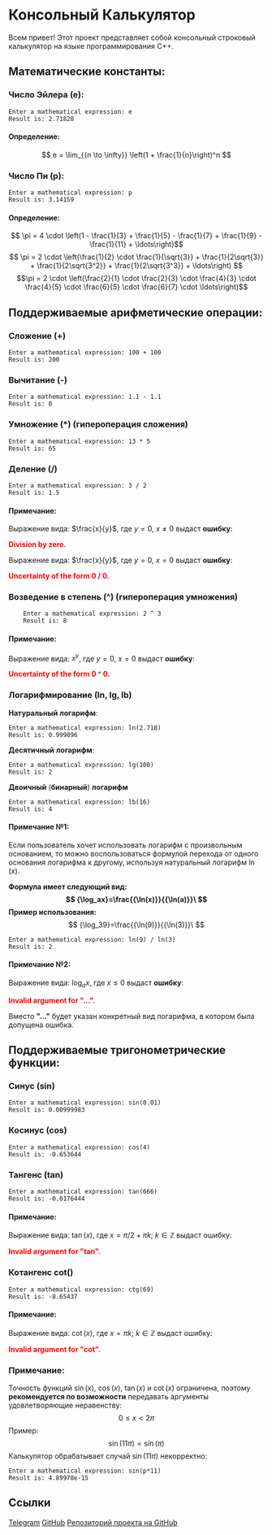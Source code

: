 # Консольный Калькулятор

Всем привет! Этот проект представляет собой консольный строковый калькулятор на языке программирования C++.
## Математические константы:
### Число Эйлера (e):
```
Enter a mathematical expression: e
Result is: 2.71828
```
#### Определение:
$$ e = \lim_{{n \to \infty}} \left(1 + \frac{1}{n}\right)^n $$
### Число Пи (p):
```
Enter a mathematical expression: p
Result is: 3.14159
```
#### Определение:

$$ \pi = 4 \cdot \left(1 - \frac{1}{3} + \frac{1}{5} - \frac{1}{7} + \frac{1}{9} - \frac{1}{11} + \ldots\right)$$
 $$ \pi = 2 \cdot \left(\frac{1}{2} \cdot \frac{1}{\sqrt{3}} + \frac{1}{2\sqrt{3}} + \frac{1}{2\sqrt{3^2}} + \frac{1}{2\sqrt{3^3}} + \ldots\right)
 $$
 $$\pi = 2 \cdot \left(\frac{2}{1} \cdot \frac{2}{3} \cdot \frac{4}{3} \cdot \frac{4}{5} \cdot \frac{6}{5} \cdot \frac{6}{7} \cdot \ldots\right)$$


## Поддерживаемые арифметические операции:
### Сложение (+)
```
Enter a mathematical expression: 100 + 100
Result is: 200
```
### Вычитание (-)
```
Enter a mathematical expression: 1.1 - 1.1
Result is: 0
```
### Умножение (*) (гипероперация сложения)
```
Enter a mathematical expression: 13 * 5
Result is: 65
```
### Деление (/)
```
Enter a mathematical expression: 3 / 2
Result is: 1.5
```
#### Примечание:
Выражение вида: $\frac{x}{y}$, где $y = 0$, $x \neq 0$ выдаст **ошибку**:

**<div style="color:red">Division by zero.</div>**

Выражение вида: $\frac{x}{y}$, где $y = 0$, $x = 0$ выдаст **ошибку**:

**<div style="color:red">Uncertainty of the form 0 / 0.</div>**
### Возведение в степень (^) (гипероперация умножения)
```
	Enter a mathematical expression: 2 ^ 3
	Result is: 8
```
#### Примечание:
Выражение вида: $x^y$, где $y = 0$, $x = 0$ выдаст **ошибку**:

**<div style="color:red">Uncertainty of the form 0 ^ 0.</div>**

### Логарифмирование (ln, lg, lb)
**Натуральный** **логарифм**:
```
Enter a mathematical expression: ln(2.718)
Result is: 0.999896
```
**Десятичный** **логарифм**:
```
Enter a mathematical expression: lg(100)
Result is: 2
```
**Двоичный** (**бинарный**) **логарифм**
```
Enter a mathematical expression: lb(16)
Result is: 4
```
#### Примечание №1:

Если пользователь хочет использовать логарифм с произвольным основанием, то можно воспользоваться формулой перехода от одного основания логарифма к другому, используя натуральный логарифм $\ln(x)$.


**Формула имеет следующий вид: $$ {\log_ax}=\frac{{\ln(x)}}{{\ln(a)}}\ $$**
**Пример использования:**
 $$ {\log_39}=\frac{{\ln(9)}}{{\ln(3)}}\ $$ 

```
Enter a mathematical expression: ln(9) / ln(3)
Result is: 2
```
#### Примечание №2:
Выражение вида: $\log_ax$, где $x \leq 0$ выдаст **ошибку**:

**<div style="color:red">Invalid argument for "...".</div>**

Вместо **"..."** будет указан конкретный вид логарифма, в котором была допущена ошибка.
## Поддерживаемые тригонометрические функции:
### Синус (sin)
```
Enter a mathematical expression: sin(0.01)
Result is: 0.00999983
```
### Косинус (cos)
```
Enter a mathematical expression: cos(4)
Result is: -0.653644
```
### Тангенс (tan)
```
Enter a mathematical expression: tan(666)
Result is: -0.0176444
```
#### Примечание:
Выражение вида: $\tan(x)$, где ${x = \pi/2+\pi k}$; $k \in \mathbb{Z}$ выдаст ошибку:
**<div style="color:red">Invalid argument for \"tan\".</div>**
### Котангенс cot()
```
Enter a mathematical expression: ctg(69)
Result is: -8.65437
```
#### Примечание:
Выражение вида: $\cot(x)$, где ${x = \pi k}$; $k \in \mathbb{Z}$ выдаст ошибку:**<div style="color:red">Invalid argument for \"cot\".</div>**
### Примечание:
Точность функций $\sin(x)$, $\cos(x)$, $\tan(x)$ и $\cot(x)$ ограничена, поэтому **рекомендуется по возможности** передавать аргументы удовлетворяющие неравенству:
$$ 0 \leq x < 2\pi $$
Пример:
$$ \sin(11\pi) = \sin(\pi) $$
Калькулятор обрабатывает случай $\sin(11\pi)$ некорректно:
```
Enter a mathematical expression: sin(p*11)
Result is: 4.89978e-15
```
## Ссылки

[Telegram](https://t.me/kamozi2k)
[GitHub](https://github.com/kamozi2k)
[Репозиторий проекта на GitHub](https://github.com/kamozi2k/console_calc)
